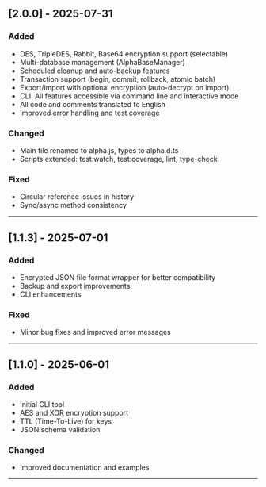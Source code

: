 ## [2.0.0] - 2025-07-31
### Added
- DES, TripleDES, Rabbit, Base64 encryption support (selectable)
- Multi-database management (AlphaBaseManager)
- Scheduled cleanup and auto-backup features
- Transaction support (begin, commit, rollback, atomic batch)
- Export/import with optional encryption (auto-decrypt on import)
- CLI: All features accessible via command line and interactive mode
- All code and comments translated to English
- Improved error handling and test coverage

### Changed
- Main file renamed to alpha.js, types to alpha.d.ts
- Scripts extended: test:watch, test:coverage, lint, type-check

### Fixed
- Circular reference issues in history
- Sync/async method consistency

---

## [1.1.3] - 2025-07-01
### Added
- Encrypted JSON file format wrapper for better compatibility
- Backup and export improvements
- CLI enhancements

### Fixed
- Minor bug fixes and improved error messages

---

## [1.1.0] - 2025-06-01
### Added
- Initial CLI tool
- AES and XOR encryption support
- TTL (Time-To-Live) for keys
- JSON schema validation

### Changed
- Improved documentation and examples

---
